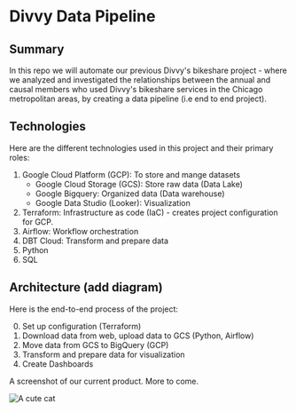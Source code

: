# Divvy Data Pipeline

## Summary
In this repo we will automate our previous Divvy's bikeshare project - where we analyzed and investigated the relationships between the annual and causal members who used Divvy's bikeshare services in the Chicago metropolitan areas, by creating a data pipeline (i.e end to end project).

## Technologies
Here are the different technologies used in this project and their primary roles: 
1. Google Cloud Platform (GCP): To store and mange datasets
    - Google Cloud Storage (GCS): Store raw data (Data Lake)
    - Google Bigquery: Organized data (Data warehouse)
    - Google Data Studio (Looker): Visualization 
2. Terraform: Infrastructure as code (IaC) - creates project configuration for GCP.
3. Airflow: Workflow orchestration 
4. DBT Cloud: Transform and prepare data 
5. Python
6. SQL 

## Architecture (add diagram)
Here is the end-to-end process of the project:

0. Set up configuration (Terraform)
1. Download data from web, upload data to GCS (Python, Airflow)
2. Move data from GCS to BigQuery (GCP)
3. Transform and prepare data for visualization 
4. Create Dashboards

A screenshot of our current product. More to come.

![A cute cat](divvy_dashboard_1.png)